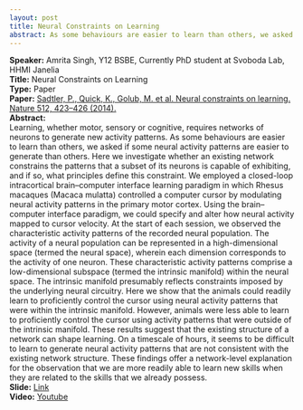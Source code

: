 ```yaml
---
layout: post
title: Neural Constraints on Learning
abstract: As some behaviours are easier to learn than others, we asked if some neural activity patterns are easier to generate than others 
---
```

**Speaker:** Amrita Singh, Y12 BSBE, Currently PhD student at Svoboda Lab, HHMI Janelia <br>
**Title:** Neural Constraints on Learning <br>
**Type:** Paper <br>
**Paper:** [Sadtler, P., Quick, K., Golub, M. et al. Neural constraints on learning. Nature 512, 423–426 (2014).](https://www.nature.com/articles/nature13665) <br>
**Abstract:** 
<br>Learning, whether motor, sensory or cognitive, requires networks of neurons to generate new activity patterns. As some behaviours are easier to learn than others, we asked if some neural activity patterns are easier to generate than others. Here we investigate whether an existing network constrains the patterns that a subset of its neurons is capable of exhibiting, and if so, what principles define this constraint. We employed a closed-loop intracortical brain–computer interface learning paradigm in which Rhesus macaques (Macaca mulatta) controlled a computer cursor by modulating neural activity patterns in the primary motor cortex. Using the brain–computer interface paradigm, we could specify and alter how neural activity mapped to cursor velocity. At the start of each session, we observed the characteristic activity patterns of the recorded neural population. The activity of a neural population can be represented in a high-dimensional space (termed the neural space), wherein each dimension corresponds to the activity of one neuron. These characteristic activity patterns comprise a low-dimensional subspace (termed the intrinsic manifold) within the neural space. The intrinsic manifold presumably reflects constraints imposed by the underlying neural circuitry. Here we show that the animals could readily learn to proficiently control the cursor using neural activity patterns that were within the intrinsic manifold. However, animals were less able to learn to proficiently control the cursor using activity patterns that were outside of the intrinsic manifold. These results suggest that the existing structure of a network can shape learning. On a timescale of hours, it seems to be difficult to learn to generate neural activity patterns that are not consistent with the existing network structure. These findings offer a network-level explanation for the observation that we are more readily able to learn new skills when they are related to the skills that we already possess.<br>
**Slide:** [Link](https://drive.google.com/file/d/1LyY3j9yA0ZxY75jMPcsiH1UV4QrK1Tkl/view?usp=sharing) <br>
**Video:** [Youtube](https://youtu.be/5WJTBwUqf0s)
